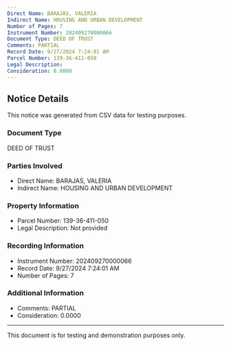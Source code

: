 ```yaml
---
Direct Name: BARAJAS, VALERIA
Indirect Name: HOUSING AND URBAN DEVELOPMENT
Number of Pages: 7
Instrument Number: 202409270000066
Document Type: DEED OF TRUST
Comments: PARTIAL
Record Date: 9/27/2024 7:24:01 AM
Parcel Number: 139-36-411-050
Legal Description: 
Consideration: 0.0000
---
```


## Notice Details

This notice was generated from CSV data for testing purposes.

### Document Type
DEED OF TRUST

### Parties Involved
- Direct Name: BARAJAS, VALERIA
- Indirect Name: HOUSING AND URBAN DEVELOPMENT

### Property Information
- Parcel Number: 139-36-411-050
- Legal Description: Not provided

### Recording Information
- Instrument Number: 202409270000066
- Record Date: 9/27/2024 7:24:01 AM
- Number of Pages: 7

### Additional Information
- Comments: PARTIAL
- Consideration: 0.0000

---

This document is for testing and demonstration purposes only.
